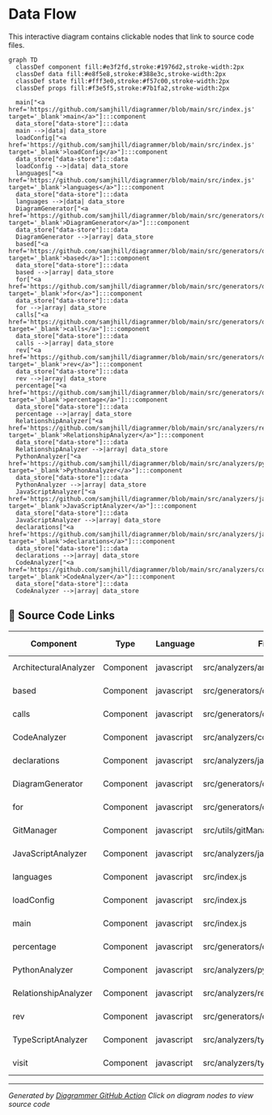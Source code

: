 # Data Flow

This interactive diagram contains clickable nodes that link to source code files.

```mermaid
graph TD
  classDef component fill:#e3f2fd,stroke:#1976d2,stroke-width:2px
  classDef data fill:#e8f5e8,stroke:#388e3c,stroke-width:2px
  classDef state fill:#fff3e0,stroke:#f57c00,stroke-width:2px
  classDef props fill:#f3e5f5,stroke:#7b1fa2,stroke-width:2px

  main["<a href='https://github.com/samjhill/diagrammer/blob/main/src/index.js' target='_blank'>main</a>"]:::component
  data_store["data-store"]:::data
  main -->|data| data_store
  loadConfig["<a href='https://github.com/samjhill/diagrammer/blob/main/src/index.js' target='_blank'>loadConfig</a>"]:::component
  data_store["data-store"]:::data
  loadConfig -->|data| data_store
  languages["<a href='https://github.com/samjhill/diagrammer/blob/main/src/index.js' target='_blank'>languages</a>"]:::component
  data_store["data-store"]:::data
  languages -->|data| data_store
  DiagramGenerator["<a href='https://github.com/samjhill/diagrammer/blob/main/src/generators/diagramGenerator.js' target='_blank'>DiagramGenerator</a>"]:::component
  data_store["data-store"]:::data
  DiagramGenerator -->|array| data_store
  based["<a href='https://github.com/samjhill/diagrammer/blob/main/src/generators/diagramGenerator.js' target='_blank'>based</a>"]:::component
  data_store["data-store"]:::data
  based -->|array| data_store
  for["<a href='https://github.com/samjhill/diagrammer/blob/main/src/generators/diagramGenerator.js' target='_blank'>for</a>"]:::component
  data_store["data-store"]:::data
  for -->|array| data_store
  calls["<a href='https://github.com/samjhill/diagrammer/blob/main/src/generators/diagramGenerator.js' target='_blank'>calls</a>"]:::component
  data_store["data-store"]:::data
  calls -->|array| data_store
  rev["<a href='https://github.com/samjhill/diagrammer/blob/main/src/generators/diagramGenerator.js' target='_blank'>rev</a>"]:::component
  data_store["data-store"]:::data
  rev -->|array| data_store
  percentage["<a href='https://github.com/samjhill/diagrammer/blob/main/src/generators/diagramGenerator.js' target='_blank'>percentage</a>"]:::component
  data_store["data-store"]:::data
  percentage -->|array| data_store
  RelationshipAnalyzer["<a href='https://github.com/samjhill/diagrammer/blob/main/src/analyzers/relationshipAnalyzer.js' target='_blank'>RelationshipAnalyzer</a>"]:::component
  data_store["data-store"]:::data
  RelationshipAnalyzer -->|array| data_store
  PythonAnalyzer["<a href='https://github.com/samjhill/diagrammer/blob/main/src/analyzers/pythonAnalyzer.js' target='_blank'>PythonAnalyzer</a>"]:::component
  data_store["data-store"]:::data
  PythonAnalyzer -->|array| data_store
  JavaScriptAnalyzer["<a href='https://github.com/samjhill/diagrammer/blob/main/src/analyzers/javascriptAnalyzer.js' target='_blank'>JavaScriptAnalyzer</a>"]:::component
  data_store["data-store"]:::data
  JavaScriptAnalyzer -->|array| data_store
  declarations["<a href='https://github.com/samjhill/diagrammer/blob/main/src/analyzers/javascriptAnalyzer.js' target='_blank'>declarations</a>"]:::component
  data_store["data-store"]:::data
  declarations -->|array| data_store
  CodeAnalyzer["<a href='https://github.com/samjhill/diagrammer/blob/main/src/analyzers/codeAnalyzer.js' target='_blank'>CodeAnalyzer</a>"]:::component
  data_store["data-store"]:::data
  CodeAnalyzer -->|array| data_store

```

## 📁 Source Code Links

| Component | Type | Language | File Path | Source Link |
|-----------|------|----------|-----------|-------------|
| ArchitecturalAnalyzer | Component | javascript | src/analyzers/architecturalAnalyzer.js | [View Source](https://github.com/samjhill/diagrammer/blob/main/src/analyzers/architecturalAnalyzer.js) |
| based | Component | javascript | src/generators/diagramGenerator.js | [View Source](https://github.com/samjhill/diagrammer/blob/main/src/generators/diagramGenerator.js) |
| calls | Component | javascript | src/generators/diagramGenerator.js | [View Source](https://github.com/samjhill/diagrammer/blob/main/src/generators/diagramGenerator.js) |
| CodeAnalyzer | Component | javascript | src/analyzers/codeAnalyzer.js | [View Source](https://github.com/samjhill/diagrammer/blob/main/src/analyzers/codeAnalyzer.js) |
| declarations | Component | javascript | src/analyzers/javascriptAnalyzer.js | [View Source](https://github.com/samjhill/diagrammer/blob/main/src/analyzers/javascriptAnalyzer.js) |
| DiagramGenerator | Component | javascript | src/generators/diagramGenerator.js | [View Source](https://github.com/samjhill/diagrammer/blob/main/src/generators/diagramGenerator.js) |
| for | Component | javascript | src/generators/diagramGenerator.js | [View Source](https://github.com/samjhill/diagrammer/blob/main/src/generators/diagramGenerator.js) |
| GitManager | Component | javascript | src/utils/gitManager.js | [View Source](https://github.com/samjhill/diagrammer/blob/main/src/utils/gitManager.js) |
| JavaScriptAnalyzer | Component | javascript | src/analyzers/javascriptAnalyzer.js | [View Source](https://github.com/samjhill/diagrammer/blob/main/src/analyzers/javascriptAnalyzer.js) |
| languages | Component | javascript | src/index.js | [View Source](https://github.com/samjhill/diagrammer/blob/main/src/index.js) |
| loadConfig | Component | javascript | src/index.js | [View Source](https://github.com/samjhill/diagrammer/blob/main/src/index.js) |
| main | Component | javascript | src/index.js | [View Source](https://github.com/samjhill/diagrammer/blob/main/src/index.js) |
| percentage | Component | javascript | src/generators/diagramGenerator.js | [View Source](https://github.com/samjhill/diagrammer/blob/main/src/generators/diagramGenerator.js) |
| PythonAnalyzer | Component | javascript | src/analyzers/pythonAnalyzer.js | [View Source](https://github.com/samjhill/diagrammer/blob/main/src/analyzers/pythonAnalyzer.js) |
| RelationshipAnalyzer | Component | javascript | src/analyzers/relationshipAnalyzer.js | [View Source](https://github.com/samjhill/diagrammer/blob/main/src/analyzers/relationshipAnalyzer.js) |
| rev | Component | javascript | src/generators/diagramGenerator.js | [View Source](https://github.com/samjhill/diagrammer/blob/main/src/generators/diagramGenerator.js) |
| TypeScriptAnalyzer | Component | javascript | src/analyzers/typescriptAnalyzer.js | [View Source](https://github.com/samjhill/diagrammer/blob/main/src/analyzers/typescriptAnalyzer.js) |
| visit | Component | javascript | src/analyzers/typescriptAnalyzer.js | [View Source](https://github.com/samjhill/diagrammer/blob/main/src/analyzers/typescriptAnalyzer.js) |


---
*Generated by [Diagrammer GitHub Action](https://github.com/samjhill/diagrammer)*
*Click on diagram nodes to view source code*